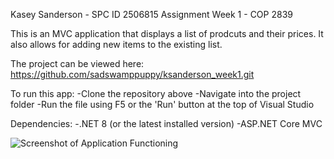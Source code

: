 Kasey Sanderson - SPC ID 2506815
Assignment Week 1 - COP 2839

This is an MVC application that displays
a list of prodcuts and their prices. It also
allows for adding new items to the existing list.

The project can be viewed here: 
https://github.com/sadswamppuppy/ksanderson_week1.git

To run this app:
-Clone the repository above
-Navigate into the project folder
-Run the file using F5 or the 'Run' 
button at the top of Visual Studio

Dependencies: 
-.NET 8 (or the latest installed version)
-ASP.NET Core MVC

![Screenshot of Application Functioning](C:\Users\kasey\source\repos\ksanderson_week1\screenshot.png)